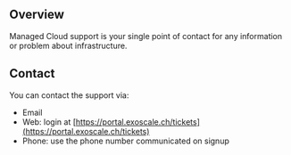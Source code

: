 
## Overview

Managed Cloud support is your single point of contact
for any information or problem about infrastructure.

## Contact

You can contact the support via:

* Email
* Web: login at [https://portal.exoscale.ch/tickets](https://portal.exoscale.ch/tickets)
* Phone: use the phone number communicated on signup



